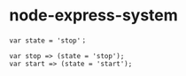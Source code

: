 # node-express-system



```
var state = 'stop'；

var stop => (state = 'stop');
var start => (state = 'start');
```

